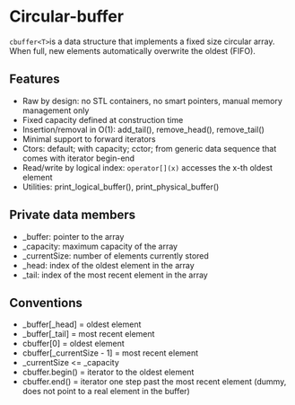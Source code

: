 # Circular-buffer

`cbuffer<T>`is a data structure that implements a fixed size circular array.<br>
When full, new elements automatically overwrite the oldest (FIFO).<br>

## Features

- Raw by design: no STL containers, no smart pointers, manual memory management only
- Fixed capacity defined at construction time
- Insertion/removal in O(1): add_tail(), remove_head(), remove_tail()
- Minimal support to forward iterators
- Ctors: default; with capacity; cctor; from generic data sequence that comes with iterator begin-end
- Read/write by logical index: `operator[](x)` accesses the x-th oldest element
- Utilities: print_logical_buffer(), print_physical_buffer()

## Private data members

- _buffer: pointer to the array
- _capacity: maximum capacity of the array
- _currentSize: number of elements currently stored
- _head: index of the oldest element in the array
- _tail: index of the most recent element in the array

## Conventions

- _buffer[_head] = oldest element
- _buffer[_tail] = most recent element
- cbuffer[0] = oldest element
- cbuffer[_currentSize - 1] = most recent element
- _currentSize <= _capacity
- cbuffer.begin() = iterator to the oldest element
- cbuffer.end() = iterator one step past the most recent element (dummy, does not point to a real element in the buffer)
